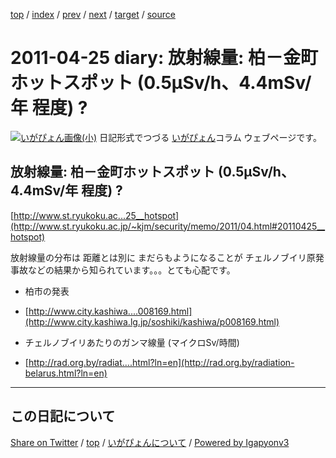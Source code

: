 [top](../index.html) 
 / [index](index.html) 
 / [prev](ig110424.html) 
 / [next](ig110430.html) 
 / [target](https://igapyon.github.io/diary/2011/ig110425.html) 
 / [source](https://github.com/igapyon/diary/blob/master/2011/ig110425.src.md) 

2011-04-25 diary: 放射線量: 柏－金町ホットスポット (0.5μSv/h、4.4mSv/年 程度) ? 
=====================================================================================================
[![いがぴょん画像(小)](https://igapyon.github.io/diary/images/iga200306s.jpg "いがぴょん")](https://igapyon.github.io/diary/memo/memoigapyon.html) 日記形式でつづる [いがぴょん](https://igapyon.github.io/diary/memo/memoigapyon.html)コラム ウェブページです。

## 放射線量: 柏－金町ホットスポット (0.5μSv/h、4.4mSv/年 程度) ? 

[http://www.st.ryukoku.ac...25__hotspot](http://www.st.ryukoku.ac.jp/~kjm/security/memo/2011/04.html#20110425__hotspot)

放射線量の分布は 距離とは別に まだらもようになることが チェルノブイリ原発事故などの結果から知られています。。。とても心配です。


*  柏市の発表
  *  [http://www.city.kashiwa....008169.html](http://www.city.kashiwa.lg.jp/soshiki/kashiwa/p008169.html)



*  チェルノブイリあたりのガンマ線量 (マイクロSv/時間)
  *  [http://rad.org.by/radiat....html?ln=en](http://rad.org.by/radiation-belarus.html?ln=en)


----------------------------------------------------------------------------------------------------

## この日記について

[Share on Twitter](https://twitter.com/intent/tweet?hashtags=igapyon%2Cdiary%2C%E3%81%84%E3%81%8C%E3%81%B4%E3%82%87%E3%82%93&text=%E6%94%BE%E5%B0%84%E7%B7%9A%E9%87%8F%3A+%E6%9F%8F%EF%BC%8D%E9%87%91%E7%94%BA%E3%83%9B%E3%83%83%E3%83%88%E3%82%B9%E3%83%9D%E3%83%83%E3%83%88+%280.5%CE%BCSv%2Fh%E3%80%814.4mSv%2F%E5%B9%B4+%E7%A8%8B%E5%BA%A6%29+%3F+&url=https%3A%2F%2Figapyon.github.io%2Fdiary%2F2011%2Fig110425.html) / [top](../index.html) / [いがぴょんについて](https://igapyon.github.io/diary/memo/memoigapyon.html) / [Powered by Igapyonv3](https://github.com/igapyon/igapyonv3)
